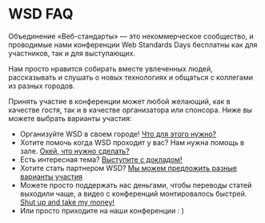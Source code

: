 WSD FAQ
===

Объединение «Веб-стандарты» — это некоммерческое сообщество, и проводимые нами конференции Web Standards Days  бесплатны как для участников, так и для выступающих.

Нам просто нравится собирать вместе увлеченных людей, рассказывать и слушать о новых технологиях и общаться с коллегами из разных городов.

Принять участие в конференции может любой желающий, как в качестве гостя, так и в качестве организатора или спонсора. Ниже вы можете выбрать варианты участия:

* Организуйте WSD в своем городе! [Что для этого нужно?](https://github.com/web-standards-ru/wsd-faq/blob/master/organization.md)
* Хотите помочь когда WSD проходит у вас? Нам нужна помощь в зале. [Окей, что нужно сделать?](https://github.com/web-standards-ru/wsd-faq/blob/master/volunteers.md)
* Есть интересная тема? [Выступите с докладом!](https://github.com/web-standards-ru/wsd-faq/blob/master/speakers.md)
* Хотите стать партнером WSD? [Мы можем предложить разные варианты участия](https://github.com/web-standards-ru/wsd-faq/blob/master/partners.md)
* Можете просто поддержать нас деньгами, чтобы переводы статей выходили чаще, а видео с конференций монтировалось быстрей. [Shut up and take my money!](https://github.com/web-standards-ru/wsd-faq/blob/master/donate.md)
* Или просто приходите на наши конференции : )


<!-- Участие
Принять участие в жизни сообщества может каждый. Вы можете предложить редакции свои публикации, прийти на нашу встречу в качестве слушателя или докладчика. Если вы хотите помочь с организацией встреч в вашем городе, вы можете прислать нам свои предложения на wst@web-standards.ru.
 -->
